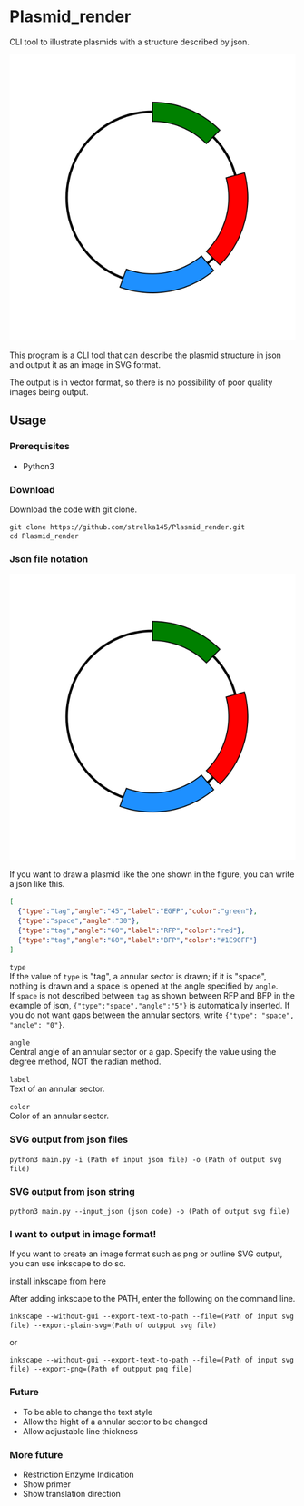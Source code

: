# Plasmid_render
CLI tool to illustrate plasmids with a structure described by json.

![Example Image](/test/SVG.svg)

This program is a CLI tool that can describe the plasmid structure in json and output it as an image in SVG format.  

The output is in vector format, so there is no possibility of poor quality images being output.

## Usage

### Prerequisites
- Python3

### Download
Download the code with git clone.

```
git clone https://github.com/strelka145/Plasmid_render.git
cd Plasmid_render
```

### Json file notation

![Example Image](/test/SVG.svg)

If you want to draw a plasmid like the one shown in the figure, you can write a json like this.

```json
[
  {"type":"tag","angle":"45","label":"EGFP","color":"green"},
  {"type":"space","angle":"30"},
  {"type":"tag","angle":"60","label":"RFP","color":"red"},
  {"type":"tag","angle":"60","label":"BFP","color":"#1E90FF"}
]
```

`type`  
If the value of `type` is "tag", a annular sector is drawn; if it is "space", nothing is drawn and a space is opened at the angle specified by `angle`.  
If `space` is not described between `tag` as shown between RFP and BFP in the example of json, `{"type":"space","angle":"5"}` is automatically inserted. If you do not want gaps between the annular sectors, write `{"type": "space", "angle": "0"}`.  

`angle`  
Central angle of an annular sector or a gap. Specify the value using the degree method, NOT the radian method.

`label`  
Text of an annular sector.

`color`  
Color of an annular sector.

### SVG output from json files

```
python3 main.py -i (Path of input json file) -o (Path of output svg file)
```

### SVG output from json string

```
python3 main.py --input_json (json code) -o (Path of output svg file)
```

### I want to output in image format!
If you want to create an image format such as png or outline SVG output, you can use inkscape to do so.

[install inkscape from here](https://inkscape.org/release/)

After adding inkscape to the PATH, enter the following on the command line.

```
inkscape --without-gui --export-text-to-path --file=(Path of input svg file) --export-plain-svg=(Path of outpput svg file)
```

or

```
inkscape --without-gui --export-text-to-path --file=(Path of input svg file) --export-png=(Path of outpput png file)
```

### Future
- To be able to change the text style
- Allow the hight of a annular sector to be changed
- Allow adjustable line thickness

### More future
- Restriction Enzyme Indication
- Show primer
- Show translation direction

